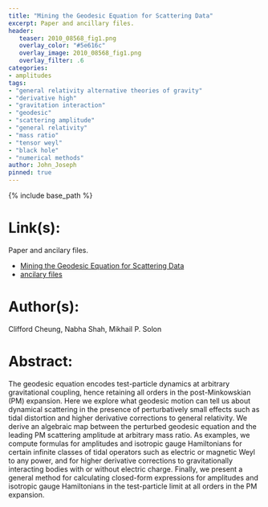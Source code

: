 ```yaml
---
title: "Mining the Geodesic Equation for Scattering Data"
excerpt: Paper and ancillary files.
header:
   teaser: 2010_08568_fig1.png
   overlay_color: "#5e616c"
   overlay_image: 2010_08568_fig1.png
   overlay_filter: .6
categories:
- amplitudes
tags:
- "general relativity alternative theories of gravity"
- "derivative high"
- "gravitation interaction"
- "geodesic"
- "scattering amplitude"
- "general relativity"
- "mass ratio"
- "tensor weyl"
- "black hole"
- "numerical methods"
author: John_Joseph
pinned: true
---
```

{% include base_path %}

# Link(s):
Paper and ancilary files.
  * [Mining the Geodesic Equation for Scattering Data](https://arxiv.org/abs/2010.08568)
  * [ancilary files](https://arxiv.org/src/2010.08568/anc)

# Author(s):
Clifford Cheung, Nabha Shah, Mikhail P. Solon

# Abstract:
The geodesic equation encodes test-particle dynamics at arbitrary gravitational coupling, hence retaining all orders in the post-Minkowskian (PM) expansion. Here we explore what geodesic motion can tell us about dynamical scattering in the presence of perturbatively small effects such as tidal distortion and higher derivative corrections to general relativity. We derive an algebraic map between the perturbed geodesic equation and the leading PM scattering amplitude at arbitrary mass ratio. As examples, we compute formulas for amplitudes and isotropic gauge Hamiltonians for certain infinite classes of tidal operators such as electric or magnetic Weyl to any power, and for higher derivative corrections to gravitationally interacting bodies with or without electric charge. Finally, we present a general method for calculating closed-form expressions for amplitudes and isotropic gauge Hamiltonians in the test-particle limit at all orders in the PM expansion.